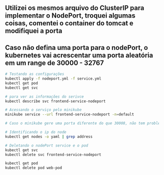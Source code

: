 ## Utilizei os mesmos arquivo do ClusterIP para implementar o NodePort, troquei algumas coisas, comentei o container do tomcat e modifiquei a porta
## Caso não defina uma porta para o nodePort, o kubernetes vai acrescentar uma porta aleatória em um range de 30000 - 32767
```bash
# Testando as configurações
kubectl apply -f nodeport.yml -f service.yml
kubectl get pod
kubectl get svc

# para ver as informações do serivce
kubectl describe svc frontend-service-nodeport

# Acessando o serviço pelo minikube
minikube service --url frontend-service-nodeport -n=default

# Caso o minikube gere uma porta diferente do que 30008, não tem problema. Basta pegar a url que o minikube gerou e colocar no seu browser que vai da tudo certo! 

# Identificando o ip do node
kubectl get nodes -o yaml | grep address

# Deletando o nodePort service e o pod
kubectl get svc
kubectl delete svc frontend-service-nodeport

kubectl get pod
kubectl delete pod web-pod
```